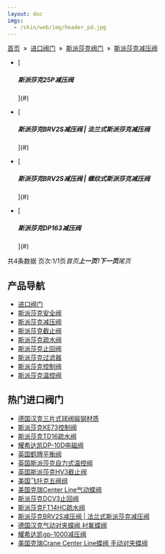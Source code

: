 ```yaml
---
layout: doc
imgs:
  - /skin/web/img/header_pd.jpg
---
```


[首页](/)  »  [进口阀门](#)  »  [斯派莎克阀门](#)  »  [斯派莎克减压阀](#)

- [

  ##### 斯派莎克25P减压阀

  ](#)

- [

  ##### 斯派莎克BRV2S减压阀 | 法兰式斯派莎克减压阀

  ](#)

- [

  ##### 斯派莎克BRV2S减压阀 | 螺纹式斯派莎克减压阀

  ](#)

- [

  ##### 斯派莎克DP163减压阀

  ](#)

共4条数据 页次:1/1页*首页**上一页**1**下一页**尾页*

## 产品导航

- [进口阀门](#)
- [斯派莎克安全阀](#)
- [斯派莎克减压阀](#)
- [斯派莎克截止阀](#)
- [斯派莎克疏水阀](#)
- [斯派莎克止回阀](#)
- [斯派莎克过滤器](#)
- [斯派莎克控制阀](#)
- [斯派莎克温控阀](#)

## 热门进口阀门

- [德国汉克三片式球阀锻钢材质](/valve/49.html '德国汉克三片式球阀锻钢材质')
- [斯派莎克KE73控制阀](#)
- [斯派莎克TD16疏水阀](#)
- [耀希达凯DP-10D电磁阀](/valve/71.html '耀希达凯DP-10D电磁阀')
- [英国鹤牌平衡阀](#)
- [英国斯派莎克自力式温控阀](#)
- [英国斯派莎克HV3截止阀](#)
- [美国飞托克五阀组](/valve/51.html '美国飞托克五阀组')
- [美国克瑞Center Line气动蝶阀](/valve/44.html '美国克瑞Center Line气动蝶阀')
- [斯派莎克DCV3止回阀](#)
- [斯派莎克FT14HC疏水阀](#)
- [斯派莎克BRV2S减压阀 | 法兰式斯派莎克减压阀](#)
- [德国汉克气动对夹蝶阀 衬氟蝶阀](/valve/68.html '德国汉克气动对夹蝶阀 衬氟蝶阀')
- [耀希达凯gp-1000减压阀](/valve/52.html '耀希达凯gp-1000减压阀')
- [美国克瑞Crane Center Line蝶阀 手动对夹蝶阀](#)

